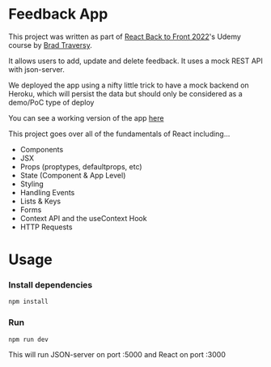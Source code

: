 # Feedback App

This project was written as part of [React Back to Front 2022](https://www.udemy.com/course/react-front-to-back-2022/)'s Udemy course by [Brad Traversy](https://traversymedia.com).


It allows users to add, update and delete feedback. It uses a mock REST API with json-server.

We deployed the app using a nifty little trick to have a mock backend on Heroku, which will persist the data but should only be considered as a demo/PoC type of deploy

You can see a working version of the app [here](https://villagrat-feedback-app.herokuapp.com/)

This project goes over all of the fundamentals of React including...

- Components
- JSX
- Props (proptypes, defaultprops, etc)
- State (Component & App Level)
- Styling
- Handling Events
- Lists & Keys
- Forms
- Context API and the useContext Hook
- HTTP Requests

# Usage

### Install dependencies

```bash
npm install
```

### Run

```bash
npm run dev
```

This will run JSON-server on port :5000 and React on port :3000
